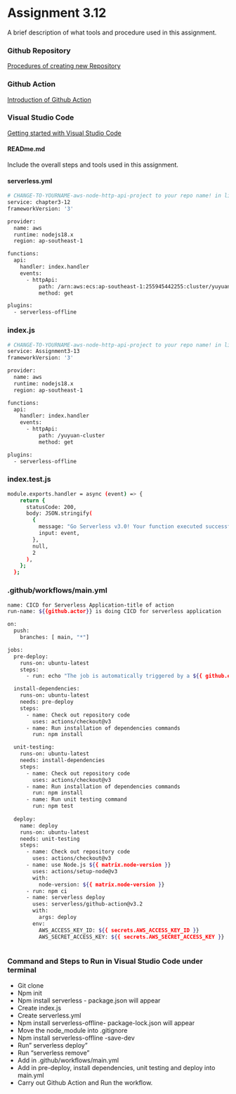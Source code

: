 # Assignment 3.12

A brief description of what tools and procedure used in this assignment.
### Github Repository 

[Procedures of creating new Repository](https://docs.github.com/en/get-started/quickstart/create-a-repo)

### Github Action

[Introduction of Github Action](https://docs.github.com/en/actions/learn-github-actions/understanding-github-actions)

### Visual Studio Code

[Getting started with Visual Studio Code](https://code.visualstudio.com/docs/introvideos/basics)

#### READme.md

Include the overall steps and tools used in this assignment. 

#### serverless.yml

```bash
# CHANGE-TO-YOURNAME-aws-node-http-api-project to your repo name! in line 2, service.
service: chapter3-12
frameworkVersion: '3'

provider:
  name: aws
  runtime: nodejs18.x
  region: ap-southeast-1

functions:
  api:
    handler: index.handler
    events:
      - httpApi:
          path: /arn:aws:ecs:ap-southeast-1:255945442255:cluster/yuyuan-cluster
          method: get

plugins:
  - serverless-offline
  ```

### index.js
```bash
# CHANGE-TO-YOURNAME-aws-node-http-api-project to your repo name! in line 2, service.
service: Assignment3-13
frameworkVersion: '3'

provider:
  name: aws
  runtime: nodejs18.x
  region: ap-southeast-1

functions:
  api:
    handler: index.handler
    events:
      - httpApi:
          path: /yuyuan-cluster
          method: get

plugins:
  - serverless-offline
```
### index.test.js
```bash
module.exports.handler = async (event) => {
    return {
      statusCode: 200,
      body: JSON.stringify(
        {
          message: "Go Serverless v3.0! Your function executed successfully!",
          input: event,
        },
        null,
        2
      ),
    };
  };
```

### .github/workflows/main.yml
```bash
name: CICD for Serverless Application-title of action
run-name: ${{github.actor}} is doing CICD for serverless application

on: 
  push:
    branches: [ main, "*"]

jobs:
  pre-deploy:
    runs-on: ubuntu-latest
    steps:
      - run: echo "The job is automatically triggered by a ${{ github.event.name }} event."

  install-dependencies:
    runs-on: ubuntu-latest
    needs: pre-deploy
    steps:
      - name: Check out repository code
        uses: actions/checkout@v3
      - name: Run installation of dependencies commands
        run: npm install

  unit-testing:
    runs-on: ubuntu-latest
    needs: install-dependencies
    steps:
      - name: Check out repository code
        uses: actions/checkout@v3
      - name: Run installation of dependencies commands
        run: npm install
      - name: Run unit testing command
        run: npm test
        
  deploy:
    name: deploy
    runs-on: ubuntu-latest
    needs: unit-testing
    steps:
      - name: Check out repository code
        uses: actions/checkout@v3
      - name: use Node.js ${{ matrix.node-version }}
        uses: actions/setup-node@v3
        with:
          node-version: ${{ matrix.node-version }}
      - run: npm ci
      - name: serverless deploy
        uses: serverless/github-action@v3.2
        with:
          args: deploy
        env:
          AWS_ACCESS_KEY_ID: ${{ secrets.AWS_ACCESS_KEY_ID }}
          AWS_SECRET_ACCESS_KEY: ${{ secrets.AWS_SECRET_ACCESS_KEY }}
            
```
### Command and Steps to Run in Visual Studio Code under terminal
- Git clone <repository ssh>
- Npm init 
- Npm install serverless - package.json will appear
- Create index.js
- Create serverless.yml 
- Npm install serverless-offline- package-lock.json will appear
- Move the node_module into .gitignore
- Npm install serverless-offline -save-dev
- Run” serverless deploy”
- Run “serverless remove” 
- Add in .github/workflows/main.yml
- Add in pre-deploy, install dependencies, unit testing and deploy into main.yml
- Carry out Github Action and Run the workflow.
